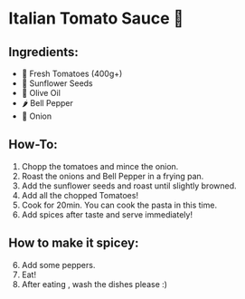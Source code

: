 # Italian Tomato Sauce 🍝

## Ingredients:
- 🍅 Fresh Tomatoes (400g+)
- 🌻 Sunflower Seeds
- 🧪 Olive Oil
- 🌶 Bell Pepper
- 🧅 Onion

## How-To:

1. Chopp the tomatoes and mince the onion.
2. Roast the onions and Bell Pepper in a frying pan.
3. Add the sunflower seeds and roast until slightly browned.
4. Add all the chopped Tomatoes!
5. Cook for 20min. You can cook the pasta in this time.
6. Add spices after taste and serve immediately!

## How to make it spicey:

6. Add some peppers. 
7. Eat!
8. After eating , wash the dishes please :)